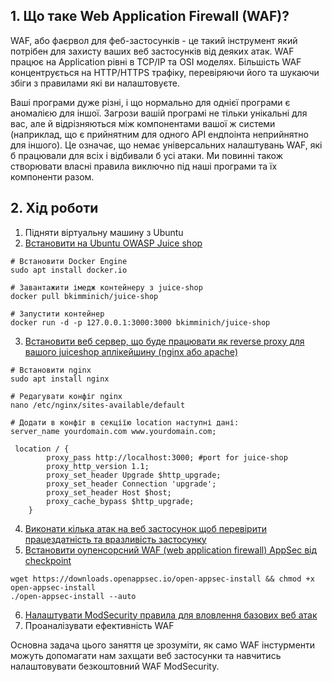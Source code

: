 ## 1. Що таке Web Application Firewall (WAF)?
WAF, або фаєрвол для феб-застосунків - це такий інструмент який потрібен для захисту ваших веб застосунків від деяких атак. WAF працює на Application рівні в TCP/IP та OSI моделях. Більшість WAF концентрується на HTTP/HTTPS трафіку, перевіряючи його та шукаючи збіги з правилами які ви налаштовуєте. 

Ваші програми дуже різні, і що нормально для однієї програми є аномалією для іншої. Загрози вашій програмі не тільки унікальні для вас, але й відрізняються між компонентами вашої ж системи (наприклад, що є прийнятним для одного API ендпоінта неприйнятно для іншого). Це означає, що немає універсальних налаштувань WAF, які б працювали для всіх і відбивали б усі атаки. Ми повинні також створювати власні правила виключно під наші програми та їх компоненти разом.

## 2. Хід роботи
1. Підняти віртуальну машину з Ubuntu  
2. [Встановити на Ubuntu OWASP Juice shop](https://pwning.owasp-juice.shop/companion-guide/latest/part1/running.html)  
```
# Встановити Docker Engine  
sudo apt install docker.io  

# Завантажити імедж контейнеру з juice-shop  
docker pull bkimminich/juice-shop

# Запустити контейнер  
docker run -d -p 127.0.0.1:3000:3000 bkimminich/juice-shop  
```
3. [Встановити веб сервер, що буде працювати як reverse proxy для вашого juiceshop аплікейшину (nginx або apache)](https://github.com/sarin00/Course1-Intro-to-Cybersecruity/blob/main/11%20%D0%9F%D0%97%20-%20%D0%92%D0%B5%D0%B1%20%D1%81%D0%B5%D1%80%D0%B2%D0%B5%D1%80%2C%20%D0%B2%D0%B5%D0%B1%20%D0%B7%D0%B0%D1%81%D1%82%D0%BE%D1%81%D1%83%D0%BD%D0%BE%D0%BA%2C%20%D1%97%D1%85%20%D0%B1%D0%B5%D0%B7%D0%BF%D0%B5%D0%BA%D0%B0/Web%20app%2C%20nginx%2C%20SSL%20certs.md#6-%D0%BF%D1%80%D0%B0%D0%BA%D1%82%D0%B8%D1%87%D0%BD%D0%B5-%D0%B7%D0%B0%D0%B2%D0%B4%D0%B0%D0%BD%D0%BD%D1%8F)  
```
# Встановити nginx
sudo apt install nginx

# Редагувати конфіг nginx
nano /etc/nginx/sites-available/default

# Додати в конфіг в секціїю location наступні дані:
server_name yourdomain.com www.yourdomain.com;

 location / {
        proxy_pass http://localhost:3000; #port for juice-shop
        proxy_http_version 1.1;
        proxy_set_header Upgrade $http_upgrade;
        proxy_set_header Connection 'upgrade';
        proxy_set_header Host $host;
        proxy_cache_bypass $http_upgrade;
    }
```
4. [Виконати кілька атак на веб застосунок щоб перевірити працездатність та вразливість застосунку](https://help.owasp-juice.shop/appendix/solutions.html)  
5. [Встановити оупенсорсний WAF (web application firewall) AppSec від checkpoint](https://github.com/openappsec/openappsec)  
```
wget https://downloads.openappsec.io/open-appsec-install && chmod +x open-appsec-install
./open-appsec-install --auto
```
6. [Налаштувати ModSecurity правила для вловлення базових веб атак](https://owasp.org/www-project-modsecurity-core-rule-set/)  
7. Проаналізувати ефективність WAF

Основна задача цього заняття це зрозуміти, як само WAF інстурменти можуть допомагати нам захщати веб застосунки та навчитись налаштовувати безкоштовний WAF ModSecurity.
